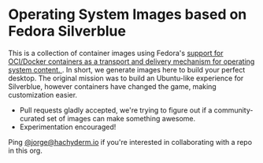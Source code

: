 # Operating System Images based on Fedora Silverblue

This is a collection of container images using Fedora's [support for OCI/Docker containers as a transport and delivery mechanism for operating system content. ](https://fedoraproject.org/wiki/Changes/OstreeNativeContainerStable). In short, we generate images here to build your perfect desktop. The original mission was to build an Ubuntu-like experience for Silverblue, however containers have changed the game, making customization easier. 

- Pull requests gladly accepted, we're trying to figure out if a community-curated set of images can make something awesome.
- Experimentation encouraged!

Ping [@jorge@hachyderm.io](https://hachyderm.io/@jorge) if you're interested in collaborating with a repo in this org. 
